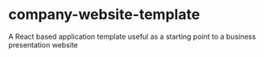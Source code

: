 # company-website-template
A React based application template useful as a starting point to a business presentation website
